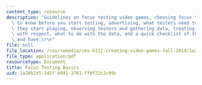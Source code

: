 ```yaml
---
content_type: resource
description: "Guidelines on focus testing video games, choosing focus testers, what\
  \ to know before you start testing, advertising, what testers need to know before\
  \ they start playing, observing testers and gathering data, treating your testers\
  \ with respect, what to do with the data, and a quick checklist of things to do\
  \ and have.\r\n"
file: null
file_location: /coursemedia/cms-611j-creating-video-games-fall-2014/1a20b2e5345f48413761ff0f22c2c99c_MITCMS_611JF14_FocusBasics.pdf
file_type: application/pdf
resourcetype: Document
title: Focus Testing Basics
uid: 1a20b2e5-345f-4841-3761-ff0f22c2c99c
---
```


